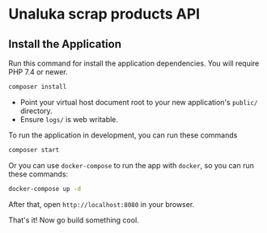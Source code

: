 # Unaluka scrap products API

## Install the Application

Run this command for install the application dependencies. You will require PHP 7.4 or newer.

```bash
composer install
```

* Point your virtual host document root to your new application's `public/` directory.
* Ensure `logs/` is web writable.

To run the application in development, you can run these commands 

```bash
composer start
```

Or you can use `docker-compose` to run the app with `docker`, so you can run these commands:
```bash
docker-compose up -d
```
After that, open `http://localhost:8080` in your browser.

That's it! Now go build something cool.

